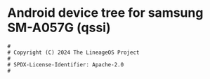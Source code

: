 # Android device tree for samsung SM-A057G (qssi)

```
#
# Copyright (C) 2024 The LineageOS Project
#
# SPDX-License-Identifier: Apache-2.0
#
```
